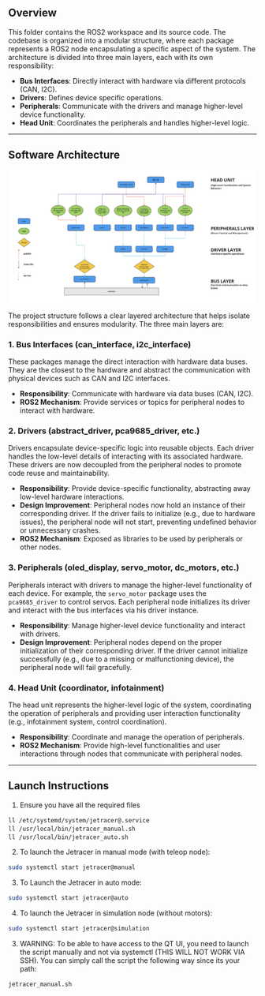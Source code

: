 ## Overview

This folder contains the ROS2 workspace and its source code. The codebase is organized into a modular structure, where each package represents a ROS2 node encapsulating a specific aspect of the system. The architecture is divided into three main layers, each with its own responsibility:

- **Bus Interfaces**: Directly interact with hardware via different protocols (CAN, I2C).
- **Drivers**: Defines device specific operations.
- **Peripherals**: Communicate with the drivers and manage higher-level device functionality.
- **Head Unit**: Coordinates the peripherals and handles higher-level logic.
---

## Software Architecture

![System Diagram](../.github/images/software_architecture.png)

The project structure follows a clear layered architecture that helps isolate responsibilities and ensures modularity. The three main layers are:

### 1. **Bus Interfaces (can_interface, i2c_interface)**
These packages manage the direct interaction with hardware data buses. They are the closest to the hardware and abstract the communication with physical devices such as CAN and I2C interfaces.
- **Responsibility**: Communicate with hardware via data buses (CAN, I2C).
- **ROS2 Mechanism**: Provide services or topics for peripheral nodes to interact with hardware.

### 2. **Drivers (abstract_driver, pca9685_driver, etc.)**
Drivers encapsulate device-specific logic into reusable objects. Each driver handles the low-level details of interacting with its associated hardware. These drivers are now decoupled from the peripheral nodes to promote code reuse and maintainability.
- **Responsibility**: Provide device-specific functionality, abstracting away low-level hardware interactions.
- **Design Improvement**: Peripheral nodes now hold an instance of their corresponding driver. If the driver fails to initialize (e.g., due to hardware issues), the peripheral node will not start, preventing undefined behavior or unnecessary crashes.
- **ROS2 Mechanism**: Exposed as libraries to be used by peripherals or other nodes.

### 3. **Peripherals (oled_display, servo_motor, dc_motors, etc.)**
Peripherals interact with drivers to manage the higher-level functionality of each device. For example, the `servo_motor` package uses the `pca9685_driver` to control servos. Each peripheral node initializes its driver and interact with the bus interfaces via his driver instance.
- **Responsibility**: Manage higher-level device functionality and interact with drivers.
- **Design Improvement**: Peripheral nodes depend on the proper initialization of their corresponding driver. If the driver cannot initialize successfully (e.g., due to a missing or malfunctioning device), the peripheral node will fail gracefully.

### 4. **Head Unit (coordinator, infotainment)**
The head unit represents the higher-level logic of the system, coordinating the operation of peripherals and providing user interaction functionality (e.g., infotainment system, control coordination).
- **Responsibility**: Coordinate and manage the operation of peripherals.
- **ROS2 Mechanism**: Provide high-level functionalities and user interactions through nodes that communicate with peripheral nodes.

---

## Launch Instructions

1. Ensure you have all the required files
```bash 
ll /etc/systemd/system/jetracer@.service
ll /usr/local/bin/jetracer_manual.sh
ll /usr/local/bin/jetracer_auto.sh
```
2. To launch the Jetracer in manual mode (with teleop node):
```bash
sudo systemctl start jetracer@manual
```

3. To Launch the Jetracer in auto mode:
```bash
sudo systemctl start jetracer@auto
```
4. To launch the Jetracer in simulation node (without motors):
```bash
sudo systemctl start jetracer@simulation
```

3. WARNING: To be able to have access to the QT UI, you need to launch the script manually and not via systemctl (THIS WILL NOT WORK VIA SSH). You can simply call the script the following way since its your path:
```bash
jetracer_manual.sh
```

